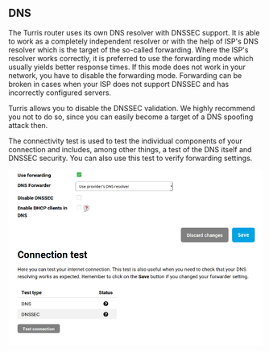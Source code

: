 ## DNS

The Turris router uses its own DNS resolver with DNSSEC support. It is able to work as a completely independent resolver or with the help of ISP's DNS resolver which is the target of the so-called forwarding. Where the ISP's resolver works correctly, it is preferred to use the forwarding mode which usually yields better response times. If this mode does not work in your network, you have to disable the forwarding mode. Forwarding can be broken in cases when your ISP does not support DNSSEC and has incorrectly configured servers.

Turris allows you to disable the DNSSEC validation. We highly recommend you not to do so, since you can easily become a target of a DNS spoofing attack then.

The connectivity test is used to test the individual components of your connection and includes, among other things, a test of the DNS itself and DNSSEC security. You can also use this test to verify forwarding settings.

![DNS - provider option - default](dns.png)
